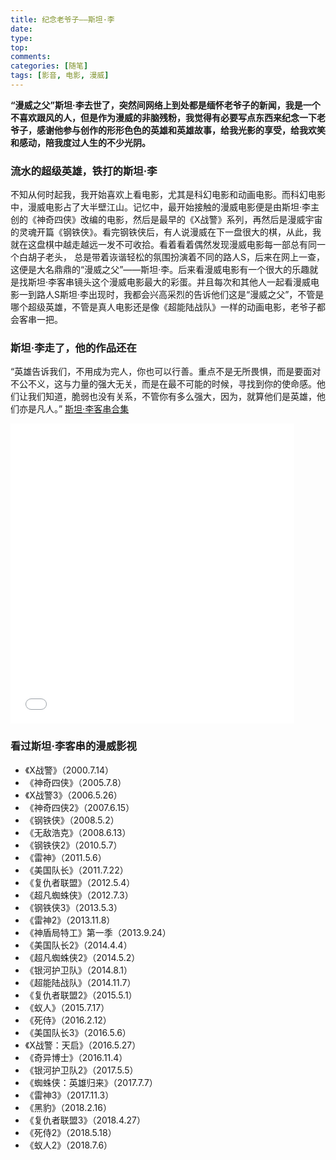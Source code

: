 ```yaml
---
title: 纪念老爷子——斯坦·李
date:
type:
top:
comments:
categories: [随笔]
tags: [影音, 电影, 漫威]
---
```


**“漫威之父”斯坦·李去世了，突然间网络上到处都是缅怀老爷子的新闻，我是一个不喜欢跟风的人，但是作为漫威的非脑残粉，我觉得有必要写点东西来纪念一下老爷子，感谢他参与创作的形形色色的英雄和英雄故事，给我光影的享受，给我欢笑和感动，陪我度过人生的不少光阴。**
<!--more-->

### 流水的超级英雄，铁打的斯坦·李
不知从何时起我，我开始喜欢上看电影，尤其是科幻电影和动画电影。而科幻电影中，漫威电影占了大半壁江山。记忆中，最开始接触的漫威电影便是由斯坦·李主创的《神奇四侠》改编的电影，然后是最早的《X战警》系列，再然后是漫威宇宙的灵魂开篇《钢铁侠》。看完钢铁侠后，有人说漫威在下一盘很大的棋，从此，我就在这盘棋中越走越远一发不可收拾。看着看着偶然发现漫威电影每一部总有同一个白胡子老头， 总是带着诙谐轻松的氛围扮演着不同的路人S，后来在网上一查，这便是大名鼎鼎的“漫威之父”——斯坦·李。后来看漫威电影有一个很大的乐趣就是找斯坦·李客串镜头这个漫威电影最大的彩蛋。并且每次和其他人一起看漫威电影一到路人S斯坦·李出现时，我都会兴高采烈的告诉他们这是“漫威之父”，不管是哪个超级英雄，不管是真人电影还是像《超能陆战队》一样的动画电影，老爷子都会客串一把。

### 斯坦·李走了，他的作品还在
“英雄告诉我们，不用成为完人，你也可以行善。重点不是无所畏惧，而是要面对不公不义，这与力量的强大无关，而是在最不可能的时候，寻找到你的使命感。他们让我们知道，脆弱也没有关系，不管你有多么强大，因为，就算他们是英雄，他们亦是凡人。”
[斯坦·李客串合集](https://www.bilibili.com/video/av35575194?from=search&seid=5963964887936964053)
<iframe src="//player.bilibili.com/player.html?aid=35575194&cid=62378310&page=1" height="480" width="90%" scrolling="yes" border="0" frameborder="no" framespacing="0" allowfullscreen="true"> </iframe>

### 看过斯坦·李客串的漫威影视
- 《X战警》（2000.7.14）
- 《神奇四侠》（2005.7.8）
- 《X战警3》（2006.5.26）
- 《神奇四侠2》（2007.6.15）
- 《钢铁侠》（2008.5.2）
- 《无敌浩克》（2008.6.13）
- 《钢铁侠2》（2010.5.7）
- 《雷神》（2011.5.6）
- 《美国队长》（2011.7.22）
- 《复仇者联盟》（2012.5.4）
- 《超凡蜘蛛侠》（2012.7.3）
- 《钢铁侠3》（2013.5.3）
- 《雷神2》（2013.11.8）
- 《神盾局特工》第一季（2013.9.24）
- 《美国队长2》（2014.4.4）
-  《超凡蜘蛛侠2》（2014.5.2）
- 《银河护卫队》（2014.8.1）
- 《超能陆战队》（2014.11.7）
- 《复仇者联盟2》（2015.5.1）
- 《蚁人》（2015.7.17）
- 《死侍》（2016.2.12）
- 《美国队长3》（2016.5.6）
- 《X战警：天启》（2016.5.27）
- 《奇异博士》（2016.11.4）
- 《银河护卫队2》（2017.5.5）
- 《蜘蛛侠：英雄归来》（2017.7.7）
- 《雷神3》（2017.11.3）
- 《黑豹》（2018.2.16）
- 《复仇者联盟3》（2018.4.27）
- 《死侍2》（2018.5.18）
- 《蚁人2》（2018.7.6）
